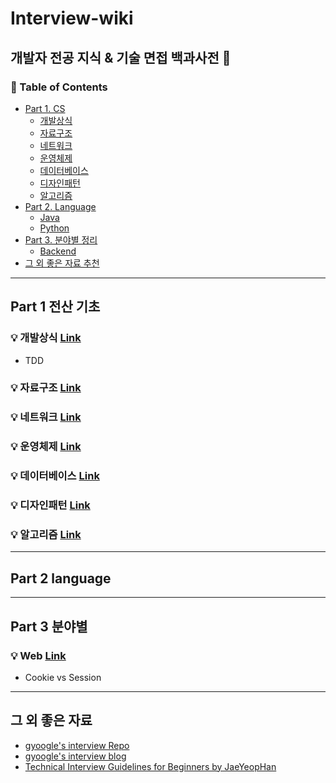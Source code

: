 # Interview-wiki

## 개발자 전공 지식 & 기술 면접 백과사전 📖

### :memo: Table of Contents


<!-- - [면접에서 받았던 질문들](#면접에서-받았던-질문들) -->
- [Part 1. CS](#part-1-전산-기초)
  - [개발상식](https://github.com/lsmman/Interview-wiki/blob/main/Development_common_sense)
  - [자료구조](https://github.com/lsmman/Interview-wiki/blob/main/DataStructure)
  - [네트워크](https://github.com/lsmman/Interview-wiki/blob/main/Network)
  - [운영체제](https://github.com/lsmman/Interview-wiki/blob/main/OS)
  - [데이터베이스](https://github.com/lsmman/Interview-wiki/blob/main/Database)
  - [디자인패턴](https://github.com/lsmman/Interview-wiki/blob/main/DesignPattern)
  - [알고리즘](https://github.com/lsmman/Interview-wiki/blob/main/Algorithm)
- [Part 2. Language](#part-2-language)
  - [Java](https://github.com/lsmman/Interview-wiki/blob/main/Java)
  - [Python](https://github.com/lsmman/Interview-wiki/blob/main/Python)
- [Part 3. 분야별 정리](#part-3-분야별)
  - [Backend](https://github.com/lsmman/Interview-wiki/blob/main/Backend)
- [그 외 좋은 자료 추천](#그-외-좋은-자료)

----

## Part 1 전산 기초

### :bulb: 개발상식 [Link](https://github.com/lsmman/Interview-wiki/blob/main/Development_common_sense)

- TDD

### :bulb: 자료구조 [Link](https://github.com/lsmman/Interview-wiki/blob/main/DataStructure)

### :bulb: 네트워크 [Link](https://github.com/lsmman/Interview-wiki/blob/main/Network)

### :bulb: 운영체제 [Link](https://github.com/lsmman/Interview-wiki/blob/main/OS)

### :bulb: 데이터베이스 [Link](https://github.com/lsmman/Interview-wiki/blob/main/Database)

### :bulb: 디자인패턴 [Link](https://github.com/lsmman/Interview-wiki/blob/main/DesignPattern)

### :bulb: 알고리즘 [Link](https://github.com/lsmman/Interview-wiki/blob/main/Algorithm)

----

## Part 2 language

----

## Part 3 분야별

### :bulb: Web [Link](https://github.com/lsmman/Interview-wiki/blob/main/Web)

- Cookie vs Session

----

## 그 외 좋은 자료

- [gyoogle's interview Repo](https://github.com/gyoogle/tech-interview-for-developer)
- [gyoogle's interview blog](https://gyoogle.dev/blog/)
- [Technical Interview Guidelines for Beginners by JaeYeopHan](https://github.com/JaeYeopHan/Interview_Question_for_Beginner)
